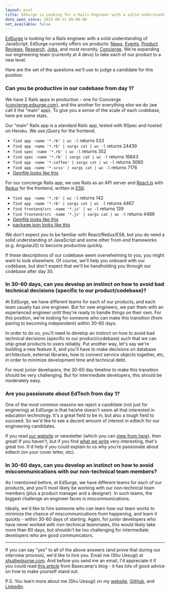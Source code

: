 ```yaml
---
layout: post
title: EdSurge is Looking for a Rails Engineer with a solid understanding of JavaScript
date_open_since: 2015-08-31 00:00:00
not_available: false
---
```


[EdSurge](https://www.edsurge.com/) is looking for a Rails engineer with a solid understanding of JavaScript. EdSurge currently offers six products: [News](https://www.edsurge.com/news), [Events](https://www.edsurge.com/summits/overview), [Product Reviews](https://www.edsurge.com/products/), [Research](https://www.edsurge.com/reports), [Jobs](https://www.edsurge.com/jobs), and most recently, [Concierge](https://www.edsurge.com/news/2015-06-23-a-personal-concierge-for-edtech-companies-and-school-leaders). We're expanding our engineering team (currently at 4 devs) to take each of our product to a new level.

<!--break-->

Here are the set of the questions we'll use to judge a candidate for this position:

### Can you be productive in our codebase from day 1?

We have 2 Rails apps in production - one for Concierge ([concierge.edsurge.com](http://concierge.edsurge.com/)), and the another for everything else we do (we call it the "main" app). To give you a sense of the scale of each codebase, here are some stats.

Our "main" Rails app is a standard Rails app, tested with RSpec and hosted on Heroku. We use jQuery for the frontend.

- `find app -name '*.rb' | wc -l` returns 533
- `find app -name '*.rb' | xargs cat | wc -l` returns 24439
- `find spec -name '*.rb' | wc -l` returns 352
- `find spec -name '*.rb' | xargs cat | wc -l` returns 16843
- `find app -name '*.coffee' | xargs cat | wc -l` returns 3060
- `find app -name '*.scss' | xargs cat | wc -l` returns 7176
- [Gemfile looks like this](https://gist.github.com/chibicode/0956f119ef7acbaa48d3)

For our concierge Rails app, we use Rails as an API server and [React.js](http://facebook.github.io/react/) with [Redux](https://github.com/rackt/redux) for the frontend, written in [ES6](https://babeljs.io/docs/learn-es2015/).

- `find app -name '*.rb' | wc -l` returns 142
- `find app -name '*.rb' | xargs cat | wc -l` returns 4467
- `find frontend/src -name '*.js' | wc -l` returns 139
- `find frontend/src -name '*.js' | xargs cat | wc -l` returns 4489
- [Gemfile looks like this](https://gist.github.com/chibicode/6f23609068417330ffcf)
- [package.json looks like this](https://gist.github.com/chibicode/4dd04e21af94816a0fb3)

We don't expect you to be familiar with React/Redux/ES6, but you do need a solid understanding of JavaScript and some other front-end frameworks (e.g. AngularJS) to become productive quickly.

If these descriptions of our codebase seem overwhelming to you, you might want to look elsewhere. Of course, we'll help you onboard with our codebase, but don't expect that we'll be handholding you through our codebase after day 30.

### In 30-60 days, can you develop an instinct on how to avoid bad technical decisions (specific to our product/codebase)?

At EdSurge, we have different teams for each of our products, and each team usually has one engineer. But for new engineers, we pair them with an experienced engineer until they're ready to handle things on their own. For this position, we're looking for someone who can make this transition (from pairing to becoming independent) within 30-60 days.

In order to do so, you'll need to develop an instinct on how to avoid bad technical decisions (specific to our product/codebase) such that we can ship great products to users reliably. Put another way, let's say we're building a new feature X, and you'll have to make decisions on database architecture, external libraries, how to connect service objects together, etc, in order to minimize development time and technical debt.

For most junior developers, the 30-60 day timeline to make this transition should be very challenging. But for intermediate developers, this should be moderately easy.

### Are you passionate about EdTech from day 1?

One of the most common reasons we reject a candidate (not just for enginering) at EdSurge is that he/she doesn't seem all that interested in education technology. It's a great field to be in, but also a tough field to succeed. So we'd like to see a decent amount of interest in edtech for our engineering candidates.

If you read [our website](https://www.edsurge.com/) or newsletter (which you can [view from here](https://www.edsurge.com/signup)), then great! If you haven't, but if you find [what we write](https://www.edsurge.com/) very interesting, that's great too. It'd help if you could explain to us why you're passionate about edtech (on your cover letter, etc).

### In 30-60 days, can you develop an instinct on how to avoid miscommunications with our non-technical team members?

As I mentioned before, at EdSurge, we have different teams for each of our products, and you'll most likely be working with our non-technical team members (plus a product manager and a designer). In such teams, the biggest challenge an engineer faces is miscommunications.

Ideally, we'd like to hire someone who can learn how our team works to minimize the chance of miscommunications from happening, and learn it quickly - within 30-60 days of starting. Again, for junior developers who have never worked with non-technical teammates, this would likely take more than 60 days, but shouldn't be too challenging for intermediate developers who are good communicators.

---

If you can say "yes" to all of the above answers (and prove that during our interview process), we'd like to hire you. Email me (Shu Uesugi) at [shu@edsurge.com](mailto:shu@edsurge.com). And before you send me an email, I'd appreciate it if you could read [this article](https://signalvnoise.com/posts/3904-youre-a-product-and-your-job-application-is-a-user-interface) from Basecamp's blog - it has lots of good advice on how to make yourself stand out.

P.S. You learn more about me (Shu Uesugi) on my [website](http://chibicode.com/), [GitHub](http://github.com/chibicode), and [LinkedIn](http://linkedin.com/in/chibicode).
